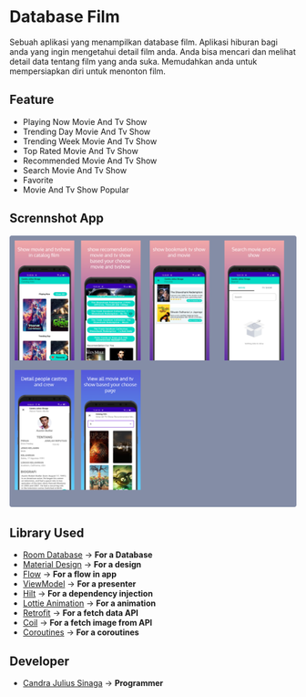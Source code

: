 # Database Film

Sebuah aplikasi yang menampilkan database film. Aplikasi hiburan bagi anda yang ingin mengetahui detail film anda.
Anda bisa mencari dan melihat detail data tentang film yang anda suka. Memudahkan anda untuk mempersiapkan diri untuk menonton film.

## Feature
- Playing Now Movie And Tv Show
- Trending Day Movie And Tv Show
- Trending Week Movie And Tv Show
- Top Rated Movie And Tv Show
- Recommended Movie And Tv Show
- Search Movie And Tv Show
- Favorite
- Movie And Tv Show Popular

## Scrennshot App
<img src="https://raw.githubusercontent.com/candrajulius/Renew_Catalog_Film_Kotlin/master/SS_App_Catalog_Film.png" />

## Library Used
- [Room Database](https://developer.android.com/training/data-storage/room) -> **For a Database**
- [Material Design](https://material.io/design) -> **For a design**
- [Flow](https://developer.android.com/kotlin/flow) -> **For a flow in app**
- [ViewModel](https://developer.android.com/topic/libraries/architecture/viewmodel) -> **For a presenter**
- [Hilt](https://developer.android.com/training/dependency-injection/hilt-android?hl=id) -> **For a dependency injection**
- [Lottie Animation](https://lottiefiles.com/) -> **For a animation**
- [Retrofit](https://square.github.io/retrofit/) -> **For a fetch data API**
- [Coil](https://coil-kt.github.io/coil/) -> **For a fetch image from API**
- [Coroutines](https://developer.android.com/kotlin/coroutines?hl=id) -> **For a coroutines**

## Developer
- [Candra Julius Sinaga]("https://code.cjsflow.com/") -> **Programmer**
